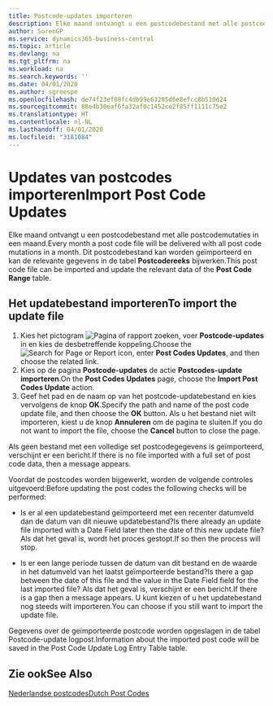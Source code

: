 ```yaml
---
title: Postcode-updates importeren
description: Elke maand ontvangt u een postcodebestand met alle postcodemutaties in een maand. Dit postcodebestand kan worden geïmporteerd en kan de relevante gegevens in de tabel Postcodereeks bijwerken.
author: SorenGP
ms.service: dynamics365-business-central
ms.topic: article
ms.devlang: na
ms.tgt_pltfrm: na
ms.workload: na
ms.search.keywords: ''
ms.date: 04/01/2020
ms.author: sgroespe
ms.openlocfilehash: de74f23ef08fc4db99e63205d6e8efcc8b510d24
ms.sourcegitcommit: 88e4b30eaf6fa32af0c1452ce2f85ff1111c75e2
ms.translationtype: HT
ms.contentlocale: nl-NL
ms.lasthandoff: 04/01/2020
ms.locfileid: "3181084"
---
```

# <a name="import-post-code-updates"></a><span data-ttu-id="ee985-104">Updates van postcodes importeren</span><span class="sxs-lookup"><span data-stu-id="ee985-104">Import Post Code Updates</span></span>
<span data-ttu-id="ee985-105">Elke maand ontvangt u een postcodebestand met alle postcodemutaties in een maand.</span><span class="sxs-lookup"><span data-stu-id="ee985-105">Every month a post code file will be delivered with all post code mutations in a month.</span></span> <span data-ttu-id="ee985-106">Dit postcodebestand kan worden geïmporteerd en kan de relevante gegevens in de tabel **Postcodereeks** bijwerken.</span><span class="sxs-lookup"><span data-stu-id="ee985-106">This post code file can be imported and update the relevant data of the **Post Code Range** table.</span></span>  

## <a name="to-import-the-update-file"></a><span data-ttu-id="ee985-107">Het updatebestand importeren</span><span class="sxs-lookup"><span data-stu-id="ee985-107">To import the update file</span></span>  

1.  <span data-ttu-id="ee985-108">Kies het pictogram ![Pagina of rapport zoeken](../../media/ui-search/search_small.png "Pictogram Pagina of rapport zoeken"), voer **Postcode-updates** in en kies de desbetreffende koppeling.</span><span class="sxs-lookup"><span data-stu-id="ee985-108">Choose the ![Search for Page or Report](../../media/ui-search/search_small.png "Search for Page or Report icon") icon, enter **Post Codes Updates**, and then choose the related link.</span></span>  
2.  <span data-ttu-id="ee985-109">Kies op de pagina **Postcode-updates** de actie **Postcodes-update importeren**.</span><span class="sxs-lookup"><span data-stu-id="ee985-109">On the **Post Codes Updates** page, choose the **Import Post Codes Update** action.</span></span>  
3.  <span data-ttu-id="ee985-110">Geef het pad en de naam op van het postcode-updatebestand en kies vervolgens de knop **OK**.</span><span class="sxs-lookup"><span data-stu-id="ee985-110">Specify the path and name of the post code update file, and then choose the **OK** button.</span></span> <span data-ttu-id="ee985-111">Als u het bestand niet wilt importeren, kiest u de knop **Annuleren** om de pagina te sluiten.</span><span class="sxs-lookup"><span data-stu-id="ee985-111">If you do not want to import the file, choose the **Cancel** button to close the page.</span></span>  

<span data-ttu-id="ee985-112">Als geen bestand met een volledige set postcodegegevens is geïmporteerd, verschijnt er een bericht.</span><span class="sxs-lookup"><span data-stu-id="ee985-112">If there is no file imported with a full set of post code data, then a message appears.</span></span>  

<span data-ttu-id="ee985-113">Voordat de postcodes worden bijgewerkt, worden de volgende controles uitgevoerd:</span><span class="sxs-lookup"><span data-stu-id="ee985-113">Before updating the post codes the following checks will be performed:</span></span>  

- <span data-ttu-id="ee985-114">Is er al een updatebestand geïmporteerd met een recenter datumveld dan de datum van dit nieuwe updatebestand?</span><span class="sxs-lookup"><span data-stu-id="ee985-114">Is there already an update file imported with a Date Field later then the date of this new update file?</span></span> <span data-ttu-id="ee985-115">Als dat het geval is, wordt het proces gestopt.</span><span class="sxs-lookup"><span data-stu-id="ee985-115">If so then the process will stop.</span></span>  

- <span data-ttu-id="ee985-116">Is er een lange periode tussen de datum van dit bestand en de waarde in het datumveld van het laatst geïmporteerde bestand?</span><span class="sxs-lookup"><span data-stu-id="ee985-116">Is there a gap between the date of this file and the value in the Date Field field for the last imported file?</span></span> <span data-ttu-id="ee985-117">Als dat het geval is, verschijnt er een bericht.</span><span class="sxs-lookup"><span data-stu-id="ee985-117">If there is a gap then a message appears.</span></span> <span data-ttu-id="ee985-118">U kunt kiezen of u het updatebestand nog steeds wilt importeren.</span><span class="sxs-lookup"><span data-stu-id="ee985-118">You can choose if you still want to import the update file.</span></span>  

<span data-ttu-id="ee985-119">Gegevens over de geïmporteerde postcode worden opgeslagen in de tabel Postcode-update logpost.</span><span class="sxs-lookup"><span data-stu-id="ee985-119">Information about the imported post code will be saved in the Post Code Update Log Entry Table table.</span></span>  

## <a name="see-also"></a><span data-ttu-id="ee985-120">Zie ook</span><span class="sxs-lookup"><span data-stu-id="ee985-120">See Also</span></span>  
[<span data-ttu-id="ee985-121">Nederlandse postcodes</span><span class="sxs-lookup"><span data-stu-id="ee985-121">Dutch Post Codes</span></span>](dutch-post-codes.md)

